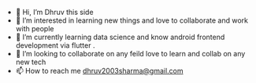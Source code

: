 - 👋 Hi, I’m Dhruv this side
- 👀 I’m interested in learning new things and love to collaborate and work with people
- 🌱 I’m currently learning data science and know android frontend development via flutter .
- 💞️ I’m looking to collaborate on any feild love to learn and collab on any new tech
- 📫 How to reach me dhruv2003sharma@gmail.com

<!---
MistyBlaze/MistyBlaze is a ✨ special ✨ repository because its `README.md` (this file) appears on your GitHub profile.
You can click the Preview link to take a look at your changes.
--->
